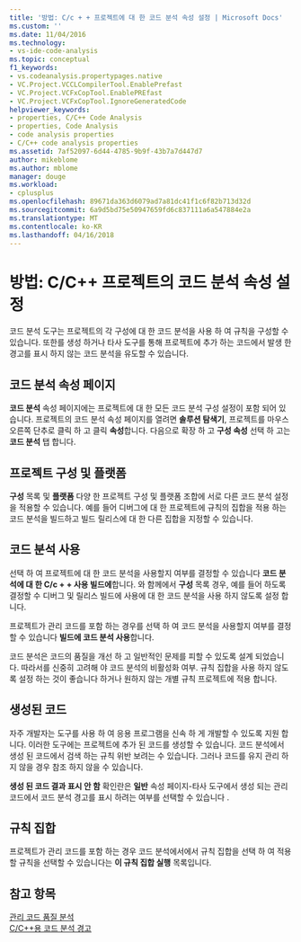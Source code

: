 ```yaml
---
title: '방법: C/c + + 프로젝트에 대 한 코드 분석 속성 설정 | Microsoft Docs'
ms.custom: ''
ms.date: 11/04/2016
ms.technology:
- vs-ide-code-analysis
ms.topic: conceptual
f1_keywords:
- vs.codeanalysis.propertypages.native
- VC.Project.VCCLCompilerTool.EnablePrefast
- VC.Project.VCFxCopTool.EnablePREfast
- VC.Project.VCFxCopTool.IgnoreGeneratedCode
helpviewer_keywords:
- properties, C/C++ Code Analysis
- properties, Code Analysis
- code analysis properties
- C/C++ code analysis properties
ms.assetid: 7af52097-6d44-4785-9b9f-43b7a7d447d7
author: mikeblome
ms.author: mblome
manager: douge
ms.workload:
- cplusplus
ms.openlocfilehash: 89671da363d6079ad7a81dc41f1c6f82b713d32d
ms.sourcegitcommit: 6a9d5bd75e50947659fd6c837111a6a547884e2a
ms.translationtype: MT
ms.contentlocale: ko-KR
ms.lasthandoff: 04/16/2018
---
```

# <a name="how-to-set-code-analysis-properties-for-cc-projects"></a>방법: C/C++ 프로젝트의 코드 분석 속성 설정
코드 분석 도구는 프로젝트의 각 구성에 대 한 코드 분석을 사용 하 여 규칙을 구성할 수 있습니다. 또한를 생성 하거나 타사 도구를 통해 프로젝트에 추가 하는 코드에서 발생 한 경고를 표시 하지 않는 코드 분석을 유도할 수 있습니다.  
  
## <a name="code-analysis-property-page"></a>코드 분석 속성 페이지  
 **코드 분석** 속성 페이지에는 프로젝트에 대 한 모든 코드 분석 구성 설정이 포함 되어 있습니다. 프로젝트의 코드 분석 속성 페이지를 열려면 **솔루션 탐색기**, 프로젝트를 마우스 오른쪽 단추로 클릭 하 고 클릭 **속성**합니다. 다음으로 확장 하 고 **구성 속성** 선택 하 고는 **코드 분석** 탭 합니다.  
  
## <a name="project-configuration-and-platform"></a>프로젝트 구성 및 플랫폼  
 **구성** 목록 및 **플랫폼** 다양 한 프로젝트 구성 및 플랫폼 조합에 서로 다른 코드 분석 설정을 적용할 수 있습니다. 예를 들어 디버그에 대 한 프로젝트에 규칙의 집합을 적용 하는 코드 분석을 빌드하고 빌드 릴리스에 대 한 다른 집합을 지정할 수 있습니다.  
  
## <a name="enabling-code-analysis"></a>코드 분석 사용  
 선택 하 여 프로젝트에 대 한 코드 분석을 사용할지 여부를 결정할 수 있습니다 **코드 분석에 대 한 C/c + + 사용 빌드에**합니다. 와 함께에서 **구성** 목록 경우, 예를 들어 하도록 결정할 수 디버그 및 릴리스 빌드에 사용에 대 한 코드 분석을 사용 하지 않도록 설정 합니다.  
  
 프로젝트가 관리 코드를 포함 하는 경우를 선택 하 여 코드 분석을 사용할지 여부를 결정할 수 있습니다 **빌드에 코드 분석 사용**합니다.  
  
 코드 분석은 코드의 품질을 개선 하 고 일반적인 문제를 피할 수 있도록 설계 되었습니다. 따라서를 신중히 고려해 야 코드 분석의 비활성화 여부. 규칙 집합을 사용 하지 않도록 설정 하는 것이 좋습니다 하거나 원하지 않는 개별 규칙 프로젝트에 적용 합니다.  
  
## <a name="generated-code"></a>생성된 코드  
 자주 개발자는 도구를 사용 하 여 응용 프로그램을 신속 하 게 개발할 수 있도록 지원 합니다. 이러한 도구에는 프로젝트에 추가 된 코드를 생성할 수 있습니다. 코드 분석에서 생성 된 코드에서 검색 하는 규칙 위반 보려는 수 있습니다. 그러나 코드를 유지 관리 하지 않을 경우 참조 하지 않을 수 있습니다.  
  
 **생성 된 코드 결과 표시 안 함** 확인란은 **일반** 속성 페이지-타사 도구에서 생성 되는 관리 코드에서 코드 분석 경고를 표시 하려는 여부를 선택할 수 있습니다 .  
  
## <a name="rule-sets"></a>규칙 집합  
 프로젝트가 관리 코드를 포함 하는 경우 코드 분석에서에서 규칙 집합을 선택 하 여 적용할 규칙을 선택할 수 있습니다는 **이 규칙 집합 실행** 목록입니다.  
  
## <a name="see-also"></a>참고 항목  
 [관리 코드 품질 분석](../code-quality/analyzing-managed-code-quality-by-using-code-analysis.md)   
 [C/C++용 코드 분석 경고](../code-quality/code-analysis-for-c-cpp-warnings.md)